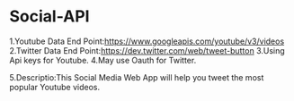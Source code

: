 # Social-API
1.Youtube Data End Point:https://www.googleapis.com/youtube/v3/videos
2.Twitter Data End Point:https://dev.twitter.com/web/tweet-button
3.Using Api keys for Youtube.
4.May use Oauth for Twitter.

5.Descriptio:This Social Media Web App will help you tweet the most popular Youtube videos.
